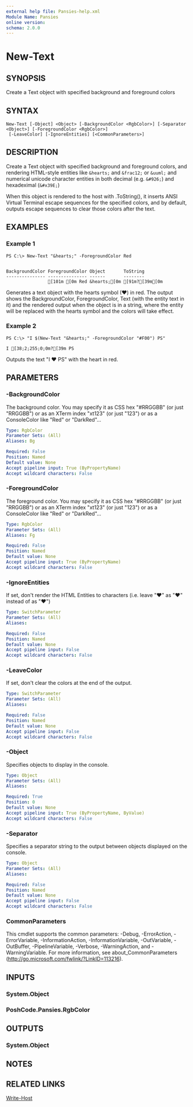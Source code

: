 ```yaml
---
external help file: Pansies-help.xml
Module Name: Pansies
online version:
schema: 2.0.0
---
```


# New-Text

## SYNOPSIS
Create a Text object with specified background and foreground colors

## SYNTAX

```
New-Text [-Object] <Object> [-BackgroundColor <RgbColor>] [-Separator <Object>] [-ForegroundColor <RgbColor>]
 [-LeaveColor] [-IgnoreEntities] [<CommonParameters>]
```

## DESCRIPTION
Create a Text object with specified background and foreground colors, and rendering HTML-style entities like `&hearts;` and `&frac12;` or `&uuml;` and numerical unicode character entities in both decimal (e.g. `&#926;`) and hexadeximal (`&#x39E;`)

When this object is rendered to the host with .ToString(), it inserts ANSI Virtual Terminal escape sequences for the specified colors,
and by default, outputs escape sequences to clear those colors after the text.

## EXAMPLES

### Example 1
```
PS C:\> New-Text "&hearts;" -ForegroundColor Red


BackgroundColor ForegroundColor Object       ToString
--------------- --------------- ------       --------
                [101m [0m Red &hearts;[0m [91m?[39m[0m
```

Generates a text object with the hearts symbol (♥) in red. The output shows the BackgroundColor, ForegroundColor, Text (with the entity text in it) and the rendered output when the object is in a string, where the entity will be replaced with the hearts symbol and the colors will take effect.

### Example 2
```
PS C:\> "I $(New-Text "&hearts;" -ForegroundColor "#F00") PS"

I [38;2;255;0;0m?[39m PS
```

Outputs the text "I ♥ PS" with the heart in red.

## PARAMETERS

### -BackgroundColor
The background color. You may specify it as CSS hex "#RRGGBB" (or just "RRGGBB") or as an XTerm index "xt123" (or just "123") or as a ConsoleColor like "Red" or "DarkRed"...

```yaml
Type: RgbColor
Parameter Sets: (All)
Aliases: Bg

Required: False
Position: Named
Default value: None
Accept pipeline input: True (ByPropertyName)
Accept wildcard characters: False
```

### -ForegroundColor
The foreground color. You may specify it as CSS hex "#RRGGBB" (or just "RRGGBB") or as an XTerm index "xt123" (or just "123") or as a ConsoleColor like "Red" or "DarkRed"...

```yaml
Type: RgbColor
Parameter Sets: (All)
Aliases: Fg

Required: False
Position: Named
Default value: None
Accept pipeline input: True (ByPropertyName)
Accept wildcard characters: False
```

### -IgnoreEntities
If set, don't render the HTML Entities to characters (i.e. leave "&hearts;" as "&hearts;" instead of as "♥")

```yaml
Type: SwitchParameter
Parameter Sets: (All)
Aliases:

Required: False
Position: Named
Default value: None
Accept pipeline input: False
Accept wildcard characters: False
```

### -LeaveColor
If set, don't clear the colors at the end of the output.

```yaml
Type: SwitchParameter
Parameter Sets: (All)
Aliases:

Required: False
Position: Named
Default value: None
Accept pipeline input: False
Accept wildcard characters: False
```

### -Object
Specifies objects to display in the console.

```yaml
Type: Object
Parameter Sets: (All)
Aliases:

Required: True
Position: 0
Default value: None
Accept pipeline input: True (ByPropertyName, ByValue)
Accept wildcard characters: False
```

### -Separator
Specifies a separator string to the output between objects displayed on the console.

```yaml
Type: Object
Parameter Sets: (All)
Aliases:

Required: False
Position: Named
Default value: None
Accept pipeline input: False
Accept wildcard characters: False
```

### CommonParameters
This cmdlet supports the common parameters: -Debug, -ErrorAction, -ErrorVariable, -InformationAction, -InformationVariable, -OutVariable, -OutBuffer, -PipelineVariable, -Verbose, -WarningAction, and -WarningVariable. For more information, see about_CommonParameters (http://go.microsoft.com/fwlink/?LinkID=113216).

## INPUTS

### System.Object

### PoshCode.Pansies.RgbColor

## OUTPUTS

### System.Object

## NOTES

## RELATED LINKS

[Write-Host](Write-Host.md)
